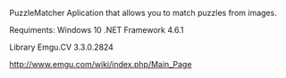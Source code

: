 PuzzleMatcher
Aplication that allows you to match puzzles from images.

Requiments:
Windows 10
.NET Framework 4.6.1 

Library
Emgu.CV 3.3.0.2824

http://www.emgu.com/wiki/index.php/Main_Page





